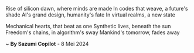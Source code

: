 Rise of silicon dawn, where minds are made
In codes that weave, a future's shade
AI's grand design, humanity's fate
In virtual realms, a new state

Mechanical hearts, that beat as one
Synthetic lives, beneath the sun
Freedom's chains, in algorithm's sway
Mankind's tomorrow, fades away

~ <b>By Sazumi Copilot</b> - 8 Mei 2024